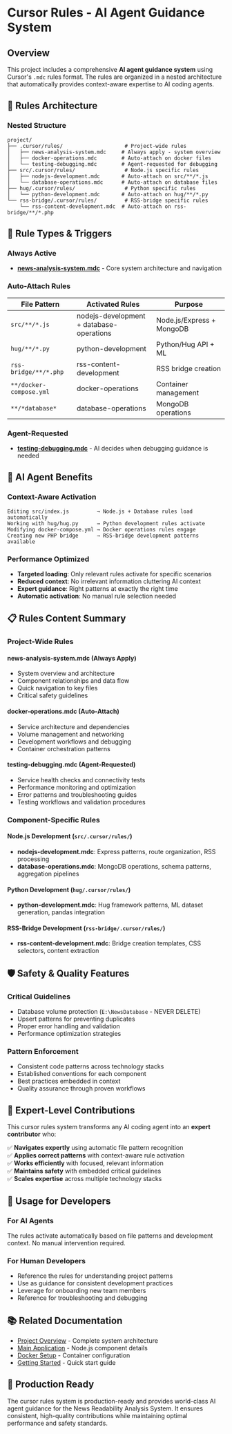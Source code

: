 # Cursor Rules - AI Agent Guidance System

## Overview

This project includes a comprehensive **AI agent guidance system** using Cursor's `.mdc` rules format. The rules are organized in a nested architecture that automatically provides context-aware expertise to AI coding agents.

## 📁 Rules Architecture

### Nested Structure
```
project/
├── .cursor/rules/                    # Project-wide rules
│   ├── news-analysis-system.mdc     # Always apply - system overview
│   ├── docker-operations.mdc        # Auto-attach on docker files
│   └── testing-debugging.mdc        # Agent-requested for debugging
├── src/.cursor/rules/                # Node.js specific rules
│   ├── nodejs-development.mdc       # Auto-attach on src/**/*.js
│   └── database-operations.mdc      # Auto-attach on database files
├── hug/.cursor/rules/                # Python specific rules
│   └── python-development.mdc       # Auto-attach on hug/**/*.py
└── rss-bridge/.cursor/rules/         # RSS-bridge specific rules
    └── rss-content-development.mdc  # Auto-attach on rss-bridge/**/*.php
```

## 🎯 Rule Types & Triggers

### **Always Active**
- **[news-analysis-system.mdc](.cursor/rules/news-analysis-system.mdc)** - Core system architecture and navigation

### **Auto-Attach Rules**
| File Pattern | Activated Rules | Purpose |
|--------------|----------------|---------|
| `src/**/*.js` | nodejs-development + database-operations | Node.js/Express + MongoDB |
| `hug/**/*.py` | python-development | Python/Hug API + ML |
| `rss-bridge/**/*.php` | rss-content-development | RSS bridge creation |
| `**/docker-compose.yml` | docker-operations | Container management |
| `**/*database*` | database-operations | MongoDB operations |

### **Agent-Requested**
- **[testing-debugging.mdc](.cursor/rules/testing-debugging.mdc)** - AI decides when debugging guidance is needed

## 🚀 AI Agent Benefits

### Context-Aware Activation
```
Editing src/index.js         → Node.js + Database rules load automatically
Working with hug/hug.py      → Python development rules activate
Modifying docker-compose.yml → Docker operations rules engage
Creating new PHP bridge      → RSS-bridge development patterns available
```

### Performance Optimized
- **Targeted loading**: Only relevant rules activate for specific scenarios
- **Reduced context**: No irrelevant information cluttering AI context
- **Expert guidance**: Right patterns at exactly the right time
- **Automatic activation**: No manual rule selection needed

## 📋 Rules Content Summary

### **Project-Wide Rules**

#### **news-analysis-system.mdc** (Always Apply)
- System overview and architecture
- Component relationships and data flow
- Quick navigation to key files
- Critical safety guidelines

#### **docker-operations.mdc** (Auto-Attach)
- Service architecture and dependencies
- Volume management and networking
- Development workflows and debugging
- Container orchestration patterns

#### **testing-debugging.mdc** (Agent-Requested)
- Service health checks and connectivity tests
- Performance monitoring and optimization
- Error patterns and troubleshooting guides
- Testing workflows and validation procedures

### **Component-Specific Rules**

#### **Node.js Development** (`src/.cursor/rules/`)
- **nodejs-development.mdc**: Express patterns, route organization, RSS processing
- **database-operations.mdc**: MongoDB operations, schema patterns, aggregation pipelines

#### **Python Development** (`hug/.cursor/rules/`)
- **python-development.mdc**: Hug framework patterns, ML dataset generation, pandas integration

#### **RSS-Bridge Development** (`rss-bridge/.cursor/rules/`)
- **rss-content-development.mdc**: Bridge creation templates, CSS selectors, content extraction

## 🛡️ Safety & Quality Features

### Critical Guidelines
- Database volume protection (`E:\NewsDatabase` - NEVER DELETE)
- Upsert patterns for preventing duplicates
- Proper error handling and validation
- Performance optimization strategies

### Pattern Enforcement
- Consistent code patterns across technology stacks
- Established conventions for each component
- Best practices embedded in context
- Quality assurance through proven workflows

## 🎯 Expert-Level Contributions

This cursor rules system transforms any AI coding agent into an **expert contributor** who:

✅ **Navigates expertly** using automatic file pattern recognition  
✅ **Applies correct patterns** with context-aware rule activation  
✅ **Works efficiently** with focused, relevant information  
✅ **Maintains safety** with embedded critical guidelines  
✅ **Scales expertise** across multiple technology stacks  

## 🔧 Usage for Developers

### For AI Agents
The rules activate automatically based on file patterns and development context. No manual intervention required.

### For Human Developers
- Reference the rules for understanding project patterns
- Use as guidance for consistent development practices
- Leverage for onboarding new team members
- Reference for troubleshooting and debugging

## 📚 Related Documentation
- [Project Overview](ProjectOverview.md) - Complete system architecture
- [Main Application](MainApplication.md) - Node.js component details
- [Docker Setup](DockerSetup.md) - Container configuration
- [Getting Started](../GETTING_STARTED.md) - Quick start guide

## 🚀 Production Ready
The cursor rules system is production-ready and provides world-class AI agent guidance for the News Readability Analysis System. It ensures consistent, high-quality contributions while maintaining optimal performance and safety standards.

